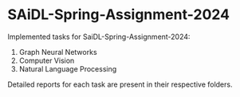# SAiDL-Spring-Assignment-2024

Implemented tasks for SaiDL-Spring-Assignment-2024:
1) Graph Neural Networks
2) Computer Vision
3) Natural Language Processing

Detailed reports for each task are present in their respective folders.
